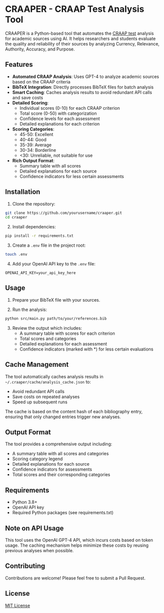 # CRAAPER - CRAAP Test Analysis Tool

CRAAPER is a Python-based tool that automates the [CRAAP test](https://library.csuchico.edu/help/source-or-information-good) analysis for academic sources using AI. It helps researchers and students evaluate the quality and reliability of their sources by analyzing Currency, Relevance, Authority, Accuracy, and Purpose.

## Features

- **Automated CRAAP Analysis**: Uses GPT-4 to analyze academic sources based on the CRAAP criteria
- **BibTeX Integration**: Directly processes BibTeX files for batch analysis
- **Smart Caching**: Caches analysis results to avoid redundant API calls and save costs
- **Detailed Scoring**:
  - Individual scores (0-10) for each CRAAP criterion
  - Total score (0-50) with categorization
  - Confidence levels for each assessment
  - Detailed explanations for each criterion
- **Scoring Categories**:
  - 45-50: Excellent
  - 40-44: Good
  - 35-39: Average
  - 30-34: Borderline
  - <30: Unreliable, not suitable for use
- **Rich Output Format**:
  - Summary table with all scores
  - Detailed explanations for each source
  - Confidence indicators for less certain assessments

## Installation

1. Clone the repository:

```bash
git clone https://github.com/yourusername/craaper.git
cd craaper
```

2. Install dependencies:

```bash
pip install -r requirements.txt
```

3. Create a `.env` file in the project root:

```bash
touch .env
```

4. Add your OpenAI API key to the `.env` file:

```
OPENAI_API_KEY=your_api_key_here
```

## Usage

1. Prepare your BibTeX file with your sources.

2. Run the analysis:

```bash
python src/main.py path/to/your/references.bib
```

3. Review the output which includes:
   - A summary table with scores for each criterion
   - Total scores and categories
   - Detailed explanations for each assessment
   - Confidence indicators (marked with \*) for less certain evaluations

## Cache Management

The tool automatically caches analysis results in `~/.craaper/cache/analysis_cache.json` to:

- Avoid redundant API calls
- Save costs on repeated analyses
- Speed up subsequent runs

The cache is based on the content hash of each bibliography entry, ensuring that only changed entries trigger new analyses.

## Output Format

The tool provides a comprehensive output including:

- A summary table with all scores and categories
- Scoring category legend
- Detailed explanations for each source
- Confidence indicators for assessments
- Total scores and their corresponding categories

## Requirements

- Python 3.8+
- OpenAI API key
- Required Python packages (see requirements.txt)

## Note on API Usage

This tool uses the OpenAI GPT-4 API, which incurs costs based on token usage. The caching mechanism helps minimize these costs by reusing previous analyses when possible.

## Contributing

Contributions are welcome! Please feel free to submit a Pull Request.

## License

[MIT License](LICENSE)
